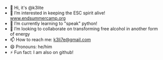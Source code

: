 - 👋 Hi, it's @k3lite
- 👀 I’m interested in keeping the ESC spirit alive! www.endsummercamp.org
- 🌱 I’m currently learning to "speak" python!
- 💞️ I’m looking to collaborate on transforming free alcohol in another form of energy
- 📫 How to reach me: k3li7e@gmail.com
- 😄 Pronouns: he/him
- ⚡ Fun fact: I am also on github!

